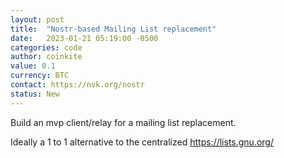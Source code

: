 ```yaml
---
layout: post
title:  "Nostr-based Mailing List replacement"
date:   2023-01-21 05:19:00 -0500
categories: code
author: coinkite
value: 0.1
currency: BTC
contact: https://nvk.org/nostr
status: New
---
```


Build an mvp client/relay for a mailing list replacement. 

Ideally a 1 to 1 alternative to the centralized https://lists.gnu.org/
